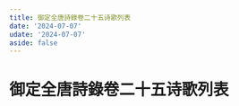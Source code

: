 ```yaml
---
title: 御定全唐詩錄卷二十五诗歌列表
date: '2024-07-07'
udate: '2024-07-07'
aside: false
---
```

# 御定全唐詩錄卷二十五诗歌列表

<PoemList :list="poems" :authorMap="authorMap" :chapternum="25" />

<script setup>
const chapter = '卷二十五';
import poems from '/data/qtsl/卷二十五/poems.json'
import authorMap from '/data/qtsl/卷二十五/author.json'
</script>
